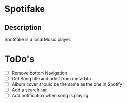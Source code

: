 # Spotifake
## Description
Spotifake is a local Music player.

# ToDo's
- [ ] Remove bottom Navigation
- [ ] Get Song title and artist from metadata
- [ ] Album cover should be the same as the one in Spotify
- [ ] Add a search bar
- [ ] Add notification when song is playing
